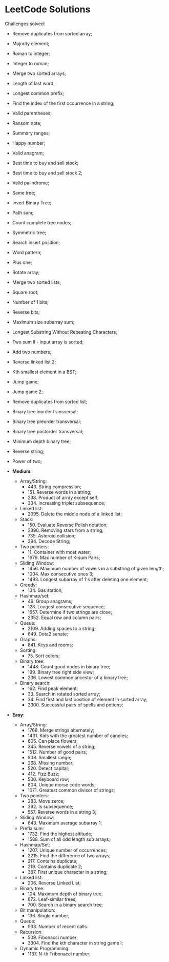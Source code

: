 # LeetCode Solutions

Challenges solved:
- Remove duplicates from sorted array;
- Majority element;
- Roman to integer;
- Integer to roman;
- Merge two sorted arrays;
- Length of last word;
- Longest common prefix;
- Find the index of the first occurrence in a string;
- Valid parentheses;
- Ransom note;
- Summary ranges;
- Happy number;
- Valid anagram;
- Best time to buy and sell stock; 
- Best time to buy and sell stock 2;
- Valid palindrome;
- Same tree;
- Invert Binary Tree;
- Path sum;
- Count complete tree nodes;
- Symmetric tree;
- Search insert position;
- Word pattern;
- Plus one;
- Rotate array;
- Merge two sorted lists;
- Square root;
- Number of 1 bits;
- Reverse bits;
- Maximum size subarray sum;
- Longest Substring Without Repeating Characters;
- Two sum II - input array is sorted;
- Add two numbers;
- Reverse linked list 2;
- Kth smallest element in a BST;
- Jump game;
- Jump game 2;
- Remove duplicates from sorted list;
- Binary tree inorder transversal;
- Binary tree preorder transversal;
- Binary tree postorder transversal;
- Minimum depth binary tree;
- Reverse string;
- Power of two;

- **Medium**:
  - Array/String:
    - 443\. String compression;
    - 151\. Reverse words in a string;
    - 238\. Product of array except self;
    - 334\. Increasing triplet subsequence;
  - Linked list:
    - 2095\. Delete the middle node of a linked list;
  - Stack:
    - 150\. Evaluate Reverse Polish notation;
    - 2390\. Removing stars from a string;
    - 735\. Asteroid collision;
    - 394\. Decode String;
  - Two pointers:
    - 11\. Container with most water;
    - 1679\. Max number of K-sum Pairs;
  - Sliding Window:
    - 1456\. Maximum number of vowels in a substring of given length;
    - 1004\. Max consecutive ones 3;
    - 1493\. Longest subarray of 1's after deleting one element;
  - Greedy:
    - 134\. Gas station;
  - Hashmap/set:
    - 49\. Group anagrams;
    - 128\. Longest consecutive sequence;
    - 1657\. Determine if two strings are close;
    - 2352\. Equal row and column pairs;
  - Queue:
    - 2109\. Adding spaces to a string;
    - 649\. Dota2 senate;
  - Graphs:
    - 841\. Keys and rooms;
  - Sorting:
    - 75\. Sort colors;
  - Binary tree:
    - 1448\. Count good nodes in binary tree;
    - 199\. Binary tree right side view;
    - 236\. Lowest common ancestor of a binary tree;
  - Binary search:
    - 162\. Find peak element;
    - 33\. Search in rotated sorted array;
    - 34\. Find first and last position of element in sorted array;
    - 2300\. Successful pairs of spells and potions;
- **Easy**:
  - Array/String:
    - 1768\. Merge strings alternately;
    - 1431\. Kids with the greatest number of candies;
    - 605\. Can place flowers;
    - 345\. Reverse vowels of a string;
    - 1512\. Number of good pairs;
    - 908\. Smallest range;
    - 268\. Missing number;
    - 520\. Detect capital;
    - 412\. Fizz Buzz;
    - 500\. Keyboard row;
    - 804\. Unique morse code words;
    - 1071\. Greatest common divisor of strings;
  - Two pointers:
    - 283\. Move zeros;
    - 392\. Is subsequence;
    - 557\. Reverse words in a string 3;
  - Sliding Window:
    - 643\. Maximum average subarray 1;
  - Prefix sum:
    - 1732\. Find the highest altitude;
    - 1588\. Sum of all odd length sub arrays;
  - Hashmap/Set:
    - 1207\. Unique number of occurrences;
    - 2215\. Find the difference of two arrays;
    - 217\. Contains duplicate;
    - 219\. Contains duplicate 2;
    - 387\. First unique character in a string;
  - Linked list:
    - 206\. Reverse Linked List;
  - Binary tree:
    - 104\. Maximum depth of binary tree;
    - 872\. Leaf-similar trees;
    - 700\. Search in a binary search tree;
  - Bit manipulation:
    - 136\. Single number;
  - Queue:
    - 933\. Number of recent calls.
  - Recursion:
    - 509\. Fibonacci number;
    - 3304\. Find the kth character in string game I;
  - Dynamic Programming:
    - 1137\. N-th Tribonacci number;
